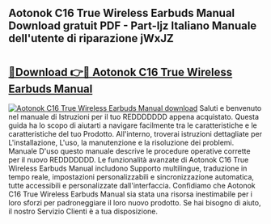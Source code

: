 ## Aotonok C16 True Wireless Earbuds Manual Download gratuit PDF - Part-ljz Italiano Manuale dell'utente di riparazione jWxJZ

# <h2><a href="http://df9ubw7.blite.top/?on=Aotonok+C16+True+Wireless+Earbuds+Manual">🔗Download 👉🔴 Aotonok C16 True Wireless Earbuds Manual</a></h2>

[![Aotonok C16 True Wireless Earbuds Manual download](https://i.imgur.com/lujVjoI.png)](http://df9ubw7.blite.top/?on=Aotonok+C16+True+Wireless+Earbuds+Manual)
Saluti e benvenuto nel manuale di Istruzioni per il tuo REDDDDDDD appena acquistato. Questa guida ha lo scopo di aiutarti a navigare facilmente tra le caratteristiche e le caratteristiche del tuo Prodotto. All'interno, troverai istruzioni dettagliate per L'installazione, L'uso, la manutenzione e la risoluzione dei problemi. Manuale D'uso questo manuale descrive le procedure operative corrette per il nuovo REDDDDDDD. Le funzionalità avanzate di Aotonok C16 True Wireless Earbuds Manual includono Supporto multilingue, traduzione in tempo reale, impostazioni personalizzabili e sincronizzazione automatica, tutte accessibili e personalizzate dall'interfaccia. Confidiamo che Aotonok C16 True Wireless Earbuds Manual sia stata una risorsa inestimabile per i loro sforzi per padroneggiare il loro nuovo prodotto. Se hai bisogno di aiuto, il nostro Servizio Clienti è a tua disposizione.

